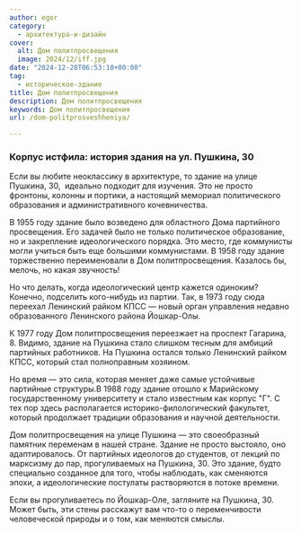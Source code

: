 ```yaml
---
author: egor
category:
  - архитектура-и-дизайн
cover:
  alt: Дом политпросвещения
  image: 2024/12/iff.jpg
date: "2024-12-28T06:53:10+00:00"
tag:
  - историческое-здание
title: Дом политпросвещения
description: Дом политпросвещения
keywords: Дом политпросвещения
url: /dom-politprosveshheniya/

---
```

### Корпус истфила: история здания на ул. Пушкина, 30

Если вы любите неоклассику в архитектуре, то здание на улице Пушкина, 30,  идеально подходит для изучения. Это не просто фронтоны, колонны и портики, а настоящий мемориал политического образования и административного кочевничества.

В 1955 году здание было возведено для областного Дома партийного просвещения. Его задачей было не только политическое образование, но и закрепление идеологического порядка. Это место, где коммунисты могли учиться быть еще большими коммунистами. В 1958 году здание торжественно переименовали в Дом политпросвещения. Казалось бы, мелочь, но какая звучность!

Но что делать, когда идеологический центр кажется одиноким? Конечно, подселить кого-нибудь из партии. Так, в 1973 году сюда переехал Ленинский райком КПСС — новый орган управления недавно образованного Ленинского района Йошкар-Олы.

К 1977 году Дом политпросвещения переезжает на проспект Гагарина, 8. Видимо, здание на Пушкина стало слишком тесным для амбиций партийных работников. На Пушкина остался только Ленинский райком КПСС, который стал полноправным хозяином.

Но время — это сила, которая меняет даже самые устойчивые партийные структуры.В 1988 году здание отошло к Марийскому государственному университету и стало известным как корпус "Г". С тех пор здесь располагается историко-филологический факультет, который продолжает традиции образования и научной деятельности.

Дом политпросвещения на улице Пушкина — это своеобразный памятник переменам в нашей стране. Здание не просто выстояло, оно адаптировалось. От партийных идеологов до студентов, от лекций по марксизму до пар, прогуливаемых на Пушкина, 30\. Это здание, будто специально созданное для того, чтобы наблюдать, как сменяются эпохи, а идеологические постулаты растворяются в потоке времени.

Если вы прогуливаетесь по Йошкар-Оле, загляните на Пушкина, 30\. Может быть, эти стены расскажут вам что-то о переменчивости человеческой природы и о том, как меняются смыслы.

